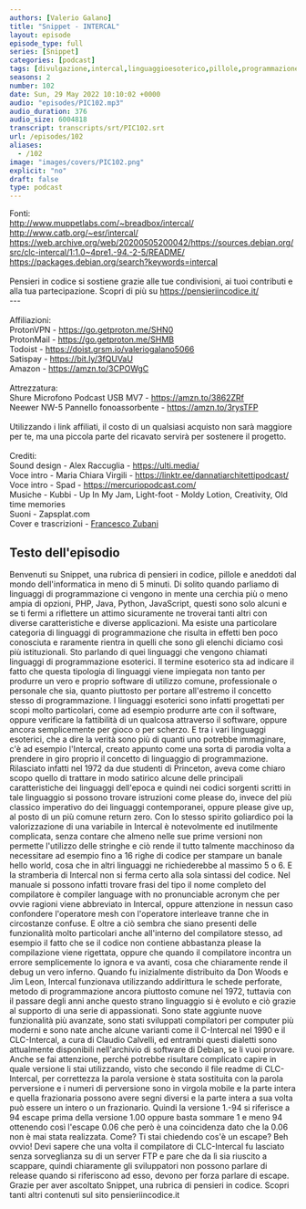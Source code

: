 ```yaml
---
authors: [Valerio Galano]
title: "Snippet - INTERCAL"
layout: episode
episode_type: full
series: [Snippet]
categories: [podcast]
tags: [divulgazione,intercal,linguaggioesoterico,pillole,programmazione,software,storia]
seasons: 2
number: 102
date: Sun, 29 May 2022 10:10:02 +0000
audio: "episodes/PIC102.mp3"
audio_duration: 376
audio_size: 6004818
transcript: transcripts/srt/PIC102.srt
url: /episodes/102
aliases: 
  - /102
image: "images/covers/PIC102.png"
explicit: "no"
draft: false
type: podcast
---
```

Fonti: <br /><a href="http://www.muppetlabs.com/~breadbox/intercal/" rel="noopener">http://www.muppetlabs.com/~breadbox/intercal/</a> <br /><a href="http://www.catb.org/~esr/intercal/" rel="noopener">http://www.catb.org/~esr/intercal/</a> <br /><a href="https://web.archive.org/web/20200505200042/https://sources.debian.org/src/clc-intercal/1:1.0~4pre1.-94.-2-5/README/" rel="noopener">https://web.archive.org/web/20200505200042/https://sources.debian.org/src/clc-intercal/1:1.0~4pre1.-94.-2-5/README/</a> <br /><a href="https://packages.debian.org/search?keywords=intercal" rel="noopener">https://packages.debian.org/search?keywords=intercal</a> <br /><br />Pensieri in codice si sostiene grazie alle tue condivisioni, ai tuoi contributi e alla tua partecipazione. Scopri di più su <a href="https://pensieriincodice.it/" rel="noopener">https://pensieriincodice.it/</a> <br />---<br /><br />Affiliazioni:<br />ProtonVPN - <a href="https://go.getproton.me/SHN0" rel="noopener">https://go.getproton.me/SHN0</a> <br />ProtonMail - <a href="https://go.getproton.me/SHMB" rel="noopener">https://go.getproton.me/SHMB</a> <br />Todoist - <a href="https://doist.grsm.io/valeriogalano5066" rel="noopener">https://doist.grsm.io/valeriogalano5066</a> <br />Satispay - <a href="https://bit.ly/3fQUVaU" rel="noopener">https://bit.ly/3fQUVaU</a> <br />Amazon - <a href="https://amzn.to/3CPOWgC" rel="noopener">https://amzn.to/3CPOWgC</a> <br /><br />Attrezzatura:<br />Shure Microfono Podcast USB MV7 - <a href="https://amzn.to/3862ZRf" rel="noopener">https://amzn.to/3862ZRf</a> <br />Neewer NW-5 Pannello fonoassorbente - <a href="https://amzn.to/3rysTFP" rel="noopener">https://amzn.to/3rysTFP</a> <br /><br />Utilizzando i link affiliati, il costo di un qualsiasi acquisto non sarà maggiore per te, ma una piccola parte del ricavato servirà per sostenere il progetto.<br /><br />Crediti:<br />Sound design - Alex Raccuglia - <a href="https://ulti.media/" rel="noopener">https://ulti.media/</a> <br />Voce intro - Maria Chiara Virgili - <a href="https://linktr.ee/dannatiarchitettipodcast/" rel="noopener">https://linktr.ee/dannatiarchitettipodcast/</a>  <br />Voce intro - Spad - <a href="https://mercuriopodcast.com/" rel="noopener">https://mercuriopodcast.com/</a> <br />Musiche - Kubbi - Up In My Jam, Light-foot - Moldy Lotion, Creativity, Old time memories<br />Suoni - Zapsplat.com<br />Cover e trascrizioni - <a href="https://it.linkedin.com/in/francesco-zubani-5957081a6" rel="noopener">Francesco Zubani</a>

<!-- more -->

## Testo dell'episodio

Benvenuti su Snippet, una rubrica di pensieri in codice, pillole e aneddoti dal mondo dell'informatica
in meno di 5 minuti.
Di solito quando parliamo di linguaggi di programmazione ci vengono in mente una cerchia
più o meno ampia di opzioni, PHP, Java, Python, JavaScript, questi sono solo alcuni e se ti
fermi a riflettere un attimo sicuramente ne troverai tanti altri con diverse caratteristiche
e diverse applicazioni.
Ma esiste una particolare categoria di linguaggi di programmazione che risulta in effetti ben
poco conosciuta e raramente rientra in quelli che sono gli elenchi diciamo così più istituzionali.
Sto parlando di quei linguaggi che vengono chiamati linguaggi di programmazione esoterici.
Il termine esoterico sta ad indicare il fatto che questa tipologia di linguaggi viene impiegata
non tanto per produrre un vero e proprio software di utilizzo comune, professionale o personale
che sia, quanto piuttosto per portare all'estremo il concetto stesso di programmazione.
I linguaggi esoterici sono infatti progettati per scopi molto particolari, come ad esempio
produrre arte con il software, oppure verificare la fattibilità di un qualcosa attraverso
il software, oppure ancora semplicemente per gioco o per scherzo.
E tra i vari linguaggi esoterici, che a dire la verità sono più di quanti uno potrebbe
immaginare, c'è ad esempio l'Intercal, creato appunto come una sorta di parodia volta a prendere
in giro proprio il concetto di linguaggio di programmazione.
Rilasciato infatti nel 1972 da due studenti di Princeton, aveva come chiaro scopo quello
di trattare in modo satirico alcune delle principali caratteristiche dei linguaggi dell'epoca
e quindi nei codici sorgenti scritti in tale linguaggio si possono trovare istruzioni come
please do, invece del più classico imperativo do dei linguaggi contemporanei, oppure please
give up, al posto di un più comune return zero.
Con lo stesso spirito goliardico poi la valorizzazione di una variabile in Intercal è notevolmente
ed inutilmente complicata, senza contare che almeno nelle sue prime versioni non permette
l'utilizzo delle stringhe e ciò rende il tutto talmente macchinoso da necessitare ad
esempio fino a 16 righe di codice per stampare un banale hello world, cosa che in altri linguaggi
ne richiederebbe al massimo 5 o 6.
E la stramberia di Intercal non si ferma certo alla sola sintassi del codice.
Nel manuale si possono infatti trovare frasi del tipo il nome completo del compilatore
è compiler language with no pronunciable acronym che per ovvie ragioni viene abbreviato
in Intercal, oppure attenzione in nessun caso confondere l'operatore mesh con l'operatore
interleave tranne che in circostanze confuse.
E oltre a ciò sembra che siano presenti delle funzionalità molto particolari anche all'interno
del compilatore stesso, ad esempio il fatto che se il codice non contiene abbastanza please
la compilazione viene rigettata, oppure che quando il compilatore incontra un errore semplicemente
lo ignora e va avanti, cosa che chiaramente rende il debug un vero inferno.
Quando fu inizialmente distribuito da Don Woods e Jim Leon, Intercal funzionava utilizzando
addirittura le schede perforate, metodo di programmazione ancora piuttosto comune nel
1972, tuttavia con il passare degli anni anche questo strano linguaggio si è evoluto e ciò
grazie al supporto di una serie di appassionati.
Sono state aggiunte nuove funzionalità più avanzate, sono stati sviluppati compilatori
per computer più moderni e sono nate anche alcune varianti come il C-Intercal nel 1990
e il CLC-Intercal, a cura di Claudio Calvelli, ed entrambi questi dialetti sono attualmente
disponibili nell'archivio di software di Debian, se li vuoi provare.
Anche se fai attenzione, perché potrebbe risultare complicato capire in quale versione
li stai utilizzando, visto che secondo il file readme di CLC-Intercal, per correttezza
la parola versione è stata sostituita con la parola perversione e i numeri di perversione
sono in virgola mobile e la parte intera e quella frazionaria possono avere segni diversi
e la parte intera a sua volta può essere un intero o un frazionario.
Quindi la versione 1.-94 si riferisce a 94 escape prima della versione 1.00 oppure basta
sommare 1 e meno 94 ottenendo così l'escape 0.06 che però è una coincidenza dato che
la 0.06 non è mai stata realizzata.
Come?
Ti stai chiedendo cos'è un escape?
Beh ovvio!
Devi sapere che una volta il compilatore di CLC-Intercal fu lasciato senza sorveglianza
su di un server FTP e pare che da lì sia riuscito a scappare, quindi chiaramente gli
sviluppatori non possono parlare di release quando si riferiscono ad esso, devono per
forza parlare di escape.
Grazie per aver ascoltato Snippet, una rubrica di pensieri in codice.
Scopri tanti altri contenuti sul sito pensieriincodice.it

